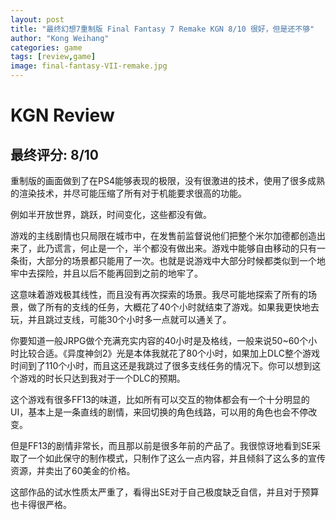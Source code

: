 ```yaml
---
layout: post
title: "最终幻想7重制版 Final Fantasy 7 Remake KGN 8/10 很好，但是还不够"
author: "Kong Weihang"
categories: game
tags: [review,game]
image: final-fantasy-VII-remake.jpg
---
```


# KGN Review

## 最终评分: 8/10

重制版的画面做到了在PS4能够表现的极限，没有很激进的技术，使用了很多成熟的渲染技术，并尽可能压缩了所有对于机能要求很高的功能。

例如半开放世界，跳跃，时间变化，这些都没有做。

游戏的主线剧情也只局限在城市中，在发售前监督说他们把整个米尔加德都创造出来了，此乃谎言，何止是一个，半个都没有做出来。游戏中能够自由移动的只有一条街，大部分的场景都只能用了一次。也就是说游戏中大部分时候都类似到一个地牢中去探险，并且以后不能再回到之前的地牢了。

这意味着游戏极其线性，而且没有再次探索的场景。我尽可能地探索了所有的场景，做了所有的支线的任务，大概花了40个小时就结束了游戏。如果我更快地去玩，并且跳过支线，可能30个小时多一点就可以通关了。

你要知道一般JRPG做个充满充实内容的40小时是及格线，一般来说50~60个小时比较合适。《异度神剑2》光是本体我就花了80个小时，如果加上DLC整个游戏时间到了110个小时，而且这还是我跳过了很多支线任务的情况下。你可以想到这个游戏的时长只达到我对于一个DLC的预期。

这个游戏有很多FF13的味道，比如所有可以交互的物体都会有一个十分明显的UI，基本上是一条直线的剧情，来回切换的角色线路，可以用的角色也会不停改变。

但是FF13的剧情非常长，而且那以前是很多年前的产品了。我很惊讶地看到SE采取了一个如此保守的制作模式，只制作了这么一点内容，并且倾斜了这么多的宣传资源，并卖出了60美金的价格。

这部作品的试水性质太严重了，看得出SE对于自己极度缺乏自信，并且对于预算也卡得很严格。